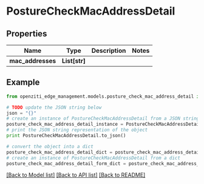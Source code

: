 # PostureCheckMacAddressDetail


## Properties
Name | Type | Description | Notes
------------ | ------------- | ------------- | -------------
**mac_addresses** | **List[str]** |  | 

## Example

```python
from openziti_edge_management.models.posture_check_mac_address_detail import PostureCheckMacAddressDetail

# TODO update the JSON string below
json = "{}"
# create an instance of PostureCheckMacAddressDetail from a JSON string
posture_check_mac_address_detail_instance = PostureCheckMacAddressDetail.from_json(json)
# print the JSON string representation of the object
print PostureCheckMacAddressDetail.to_json()

# convert the object into a dict
posture_check_mac_address_detail_dict = posture_check_mac_address_detail_instance.to_dict()
# create an instance of PostureCheckMacAddressDetail from a dict
posture_check_mac_address_detail_form_dict = posture_check_mac_address_detail.from_dict(posture_check_mac_address_detail_dict)
```
[[Back to Model list]](../README.md#documentation-for-models) [[Back to API list]](../README.md#documentation-for-api-endpoints) [[Back to README]](../README.md)


